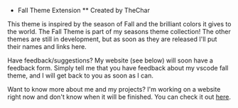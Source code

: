 * Fall Theme Extension
** Created by TheChar

This theme is inspired by the season of Fall and the brilliant colors it gives to the world.
The Fall Theme is part of my seasons theme collection! The other themes are still in development,
but as soon as they are released I'll put their names and links here.

Have feedback/suggestions? My website (see below) will soon have a feedback form. Simply tell me
that you have feedback about my vscode fall theme, and I will get back to you as soon as I can.

Want to know more about me and my projects?
I'm working on a website right now and don't know when it will be finished.
You can check it out [here](thechar.github.io).